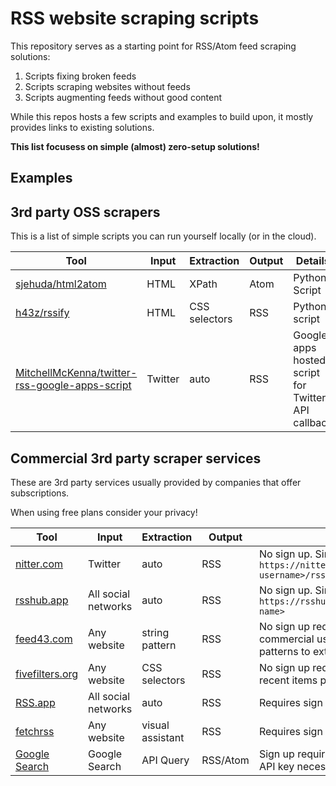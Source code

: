 # RSS website scraping scripts

This repository serves as a starting point for RSS/Atom feed scraping solutions:

1. Scripts fixing broken feeds
2. Scripts scraping websites without feeds
3. Scripts augmenting feeds without good content

While this repos hosts a few scripts and examples to build upon, it mostly provides links to existing solutions.

**This list focusess on simple (almost) zero-setup solutions!**

## Examples

## 3rd party OSS scrapers

This is a list of simple scripts you can run yourself locally (or in the cloud).

| Tool              | Input | Extraction | Output  | Details                                            |
|-------------------|-------|------------|---------|----------------------------------------------------|
| [sjehuda/html2atom](https://github.com/sjehuda/html2atom) | HTML | XPath | Atom | Python Script |
| [h43z/rssify](https://github.com/h43z/rssify) | HTML | CSS selectors | RSS | Python script |
| [MitchellMcKenna/twitter-rss-google-apps-script](https://github.com/MitchellMcKenna/twitter-rss-google-apps-script) | Twitter | auto | RSS | Google apps hosted script for Twitter API callback |

## Commercial 3rd party scraper services

These are 3rd party services usually provided by companies that offer subscriptions.

When using free plans consider your privacy!

| Tool              | Input | Extraction | Output | Details                                            |
|-------------------|-------|------------|--------|----------------------------------------------------|
| [nitter.com](https://nitter.com) | Twitter | auto | RSS | No sign up. Simple link syntax `https://nitter.net/<twitter username>/rss` |
| [rsshub.app](https://rsshub.app) | All social networks | auto | RSS | No sign up. Simple link syntax e.g. `https://rsshub.app/<service>/user/<user name>` |
| [feed43.com](https://feed43.com) | Any website | string pattern | RSS | No sign up required. Free for non-commercial use. Allows to specify patterns to extract |
| [fivefilters.org](http://createfeed.fivefilters.org/index.php) | Any website | CSS selectors | RSS | No sign up required. Returns only 5 most recent items per feed |
| [RSS.app](https://rss.app) | All social networks | auto | RSS | Requires sign up. | 
| [fetchrss](http://fetchrss.com/) | Any website | visual assistant | RSS | Requires sign up. 4 feeds are free |
| [Google Search](https://www.labnol.org/internet/rss-feeds-for-google-searches/19944/) | Google Search | API Query | RSS/Atom | Sign up required, 100 requests per day, API key necessary |


